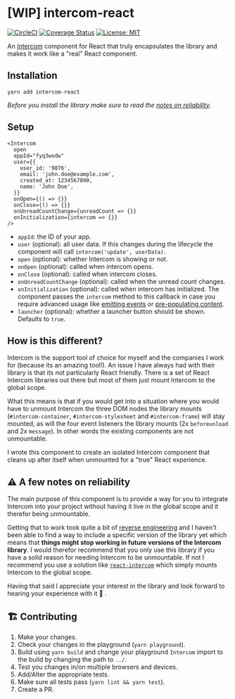 # [WIP] intercom-react

[![CircleCI](https://circleci.com/gh/kvendrik/intercom-react.svg?style=svg)](https://circleci.com/gh/kvendrik/intercom-react)
[![Coverage Status](https://coveralls.io/repos/github/kvendrik/intercom-react/badge.svg?branch=master)](https://coveralls.io/github/kvendrik/intercom-react?branch=master)
[![License: MIT](https://img.shields.io/badge/License-MIT-yellow.svg)](https://opensource.org/licenses/MIT)

An [Intercom](http://intercom.com/) component for React that truly encapsulates the library and makes it work like a "real" React component.

## Installation

```
yarn add intercom-react
```

_Before you install the library make sure to read the [notes on reliability](#️-a-few-notes-on-reliability)._

## Setup

```tsx
<Intercom
  open
  appId="fyq3wodw"
  user={{
    user_id: '9876',
    email: 'john.doe@example.com',
    created_at: 1234567890,
    name: 'John Doe',
  }}
  onOpen={() => {}}
  onClose={() => {}}
  onUnreadCountChange={unreadCount => {}}
  onInitialization={intercom => {}}
/>
```

* `appId`: the ID of your app.
* `user` (optional): all user data. If this changes during the lifecycle the component will call `intercom('update', userData)`.
* `open` (optional): whether Intercom is showing or not.
* `onOpen` (optional): called when intercom opens.
* `onClose` (optional): called when intercom closes.
* `onUnreadCountChange` (optional): called when the unread count changes.
* `onInitialization` (optional): called when intercom has initialized. The component passes the `intercom` method to this callback in case you require advanced usage like [emitting events](https://developers.intercom.com/docs/intercom-javascript#section-intercomtrackevent) or [pre-populating content](https://developers.intercom.com/docs/intercom-javascript#section-intercomshownewmessage).
* `launcher` (optional): whether a launcher button should be shown. Defaults to `true`.

## How is this different?

Intercom is the support tool of choice for myself and the companies I work for (because its an amazing tool!). An issue I have always had with their library is that its not particularly React friendly. There is a set of React Intercom libraries out there but most of them just mount Intercom to the global scope.

What this means is that if you would get into a situation where you would have to unmount Intercom the three DOM nodes the library mounts (`#intercom-container`, `#intercom-stylesheet` and `#intercom-frame`) will stay mounted, as will the four event listeners the library mounts (2x `beforeunload` and 2x `message`). In other words the existing components are not unmountable.

I wrote this component to create an isolated Intercom component that cleans up after itself when unmounted for a "true" React experience.

## ⚠️ A few notes on reliability

The main purpose of this component is to provide a way for you to integrate Intercom into your project without having it live in the global scope and it therefor being unmountable.

Getting that to work took quite a bit of [reverse engineering](https://github.com/kvendrik/intercom-react/pull/15) and I haven't been able to find a way to include a specific version of the library yet which means that **things might stop working in future versions of the Intercom library**. I would therefor recommend that you only use this library if you have a solid reason for needing Intercom to be unmountable. If not I recommend you use a solution like [`react-intercom`](https://github.com/nhagen/react-intercom) which simply mounts Intercom to the global scope.

Having that said I appreciate your interest in the library and look forward to hearing your experience with it 🙌 .

## 🏗 Contributing

1.  Make your changes.
2.  Check your changes in the playground (`yarn playground`).
3.  Build using `yarn build` and change your playground `Intercom` import to the build by changing the path to `../`.
4.  Test you changes in/on multiple browsers and devices.
5.  Add/Alter the appropriate tests.
6.  Make sure all tests pass (`yarn lint && yarn test`).
7.  Create a PR.
